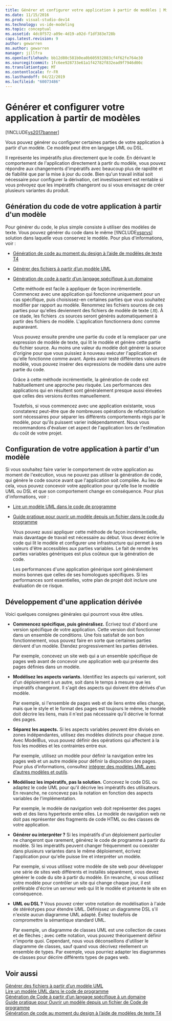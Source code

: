 ```yaml
---
title: Générer et configurer votre application à partir de modèles | Microsoft Docs
ms.date: 11/15/2016
ms.prod: visual-studio-dev14
ms.technology: vs-ide-modeling
ms.topic: conceptual
ms.assetid: 4dc8f572-a09e-4d19-a92d-f1df383e728b
caps.latest.revision: 9
author: gewarren
ms.author: gewarren
manager: jillfra
ms.openlocfilehash: bb12d80c581b0ea0b605932083cf4f62fe764e30
ms.sourcegitcommit: 1fc6ee928733e61a1f42782f832ead9f7946d00c
ms.translationtype: MT
ms.contentlocale: fr-FR
ms.lasthandoff: 04/22/2019
ms.locfileid: "60073486"
---
```

# <a name="generate-and-configure-your-app-from-models"></a>Générer et configurer votre application à partir de modèles
[!INCLUDE[vs2017banner](../includes/vs2017banner.md)]

Vous pouvez générer ou configurer certaines parties de votre application à partir d'un modèle. Ce modèle peut être en langage UML ou DSL.  
  
 Il représente les impératifs plus directement que le code. En dérivant le comportement de l'application directement à partir du modèle, vous pouvez répondre aux changements d'impératifs avec beaucoup plus de rapidité et de fiabilité que par la mise à jour du code. Bien qu'un travail initial soit nécessaire pour configurer la dérivation, cet investissement est rentable si vous prévoyez que les impératifs changeront ou si vous envisagez de créer plusieurs variantes du produit.  
  
## <a name="generating-the-code-of-your-application-from-a-model"></a>Génération du code de votre application à partir d'un modèle  
 Pour générer du code, le plus simple consiste à utiliser des modèles de texte. Vous pouvez générer du code dans le même [!INCLUDE[vsprvs](../includes/vsprvs-md.md)] solution dans laquelle vous conservez le modèle. Pour plus d'informations, voir :  
  
- [Génération de code au moment du design à l’aide de modèles de texte T4](../modeling/design-time-code-generation-by-using-t4-text-templates.md)  
  
- [Générer des fichiers à partir d’un modèle UML](../modeling/generate-files-from-a-uml-model.md)  
  
- [Génération de code à partir d’un langage spécifique à un domaine](../modeling/generating-code-from-a-domain-specific-language.md)  
  
  Cette méthode est facile à appliquer de façon incrémentielle. Commencez avec une application qui fonctionne uniquement pour un cas spécifique, puis choisissez-en certaines parties que vous souhaitez modifier par rapport au modèle. Renommez les fichiers sources de ces parties pour qu'elles deviennent des fichiers de modèle de texte (.tt). À ce stade, les fichiers .cs sources seront générés automatiquement à partir des fichiers de modèle. L'application fonctionnera donc comme auparavant.  
  
  Vous pouvez ensuite prendre une partie du code et la remplacer par une expression de modèle de texte, qui lit le modèle et génère cette partie du fichier source. Au moins une valeur du modèle doit générer la source d'origine pour que vous puissiez à nouveau exécuter l'application et qu'elle fonctionne comme avant. Après avoir testé différentes valeurs de modèle, vous pouvez insérer des expressions de modèle dans une autre partie du code.  
  
  Grâce à cette méthode incrémentielle, la génération de code est habituellement une approche peu risquée. Les performances des applications qui en résultent sont généralement presque aussi élevées que celles des versions écrites manuellement.  
  
  Toutefois, si vous commencez avec une application existante, vous constaterez peut-être que de nombreuses opérations de refactorisation sont nécessaires pour séparer les différents comportements régis par le modèle, pour qu'ils puissent varier indépendamment. Nous vous recommandons d'évaluer cet aspect de l'application lors de l'estimation du coût de votre projet.  
  
## <a name="configuring-your-application-from-a-model"></a>Configuration de votre application à partir d'un modèle  
 Si vous souhaitez faire varier le comportement de votre application au moment de l'exécution, vous ne pouvez pas utiliser la génération de code, qui génère le code source avant que l'application soit compilée. Au lieu de cela, vous pouvez concevoir votre application pour qu'elle lise le modèle UML ou DSL et que son comportement change en conséquence. Pour plus d'informations, voir :  
  
- [Lire un modèle UML dans le code de programme](../modeling/read-a-uml-model-in-program-code.md)  
  
- [Guide pratique pour ouvrir un modèle depuis un fichier dans le code du programme](../modeling/how-to-open-a-model-from-file-in-program-code.md)  
  
  Vous pouvez aussi appliquer cette méthode de façon incrémentielle, mais davantage de travail est nécessaire au début. Vous devez écrire le code qui lit le modèle et configurer une infrastructure qui permet à ses valeurs d'être accessibles aux parties variables. Le fait de rendre les parties variables génériques est plus coûteux que la génération de code.  
  
  Les performances d'une application générique sont généralement moins bonnes que celles de ses homologues spécifiques. Si les performances sont essentielles, votre plan de projet doit inclure une évaluation de ce risque.  
  
## <a name="developing-a-derived-application"></a>Développement d'une application dérivée  
 Voici quelques consignes générales qui pourront vous être utiles.  
  
- **Commencez spécifique, puis généralisez.** Écrivez tout d'abord une version spécifique de votre application. Cette version doit fonctionner dans un ensemble de conditions. Une fois satisfait de son bon fonctionnement, vous pouvez faire en sorte que certaines parties dérivent d'un modèle. Étendez progressivement les parties dérivées.  
  
     Par exemple, concevez un site web qui a un ensemble spécifique de pages web avant de concevoir une application web qui présente des pages définies dans un modèle.  
  
- **Modélisez les aspects variants.** Identifiez les aspects qui varieront, soit d'un déploiement à un autre, soit dans le temps à mesure que les impératifs changeront. Il s'agit des aspects qui doivent être dérivés d'un modèle.  
  
     Par exemple, si l'ensemble de pages web et de liens entre elles change, mais que le style et le format des pages est toujours le même, le modèle doit décrire les liens, mais il n'est pas nécessaire qu'il décrive le format des pages.  
  
- **Séparez les aspects.** Si les aspects variables peuvent être divisés en zones indépendantes, utilisez des modèles distincts pour chaque zone. Avec ModelBus, vous pouvez définir des opérations qui affectent à la fois les modèles et les contraintes entre eux.  
  
     Par exemple, utilisez un modèle pour définir la navigation entre les pages web et un autre modèle pour définir la disposition des pages. Pour plus d’informations, consultez [intégrer des modèles UML avec d’autres modèles et outils](../modeling/integrate-uml-models-with-other-models-and-tools.md).  
  
- **Modélisez les impératifs, pas la solution.** Concevez le code DSL ou adaptez le code UML pour qu'il décrive les impératifs des utilisateurs. En revanche, ne concevez pas la notation en fonction des aspects variables de l'implémentation.  
  
     Par exemple, le modèle de navigation web doit représenter des pages web et des liens hypertexte entre elles. Le modèle de navigation web ne doit pas représenter des fragments de code HTML ou des classes de votre application.  
  
- **Générer ou interpréter ?** Si les impératifs d'un déploiement particulier ne changeront que rarement, générez le code de programme à partir du modèle. Si les impératifs peuvent changer fréquemment ou coexister dans plusieurs variantes dans le même déploiement, écrivez l'application pour qu'elle puisse lire et interpréter un modèle.  
  
     Par exemple, si vous utilisez votre modèle de site web pour développer une série de sites web différents et installés séparément, vous devez générer le code du site à partir du modèle. En revanche, si vous utilisez votre modèle pour contrôler un site qui change chaque jour, il est préférable d'écrire un serveur web qui lit le modèle et présente le site en conséquence.  
  
- **UML ou DSL ?** Vous pouvez créer votre notation de modélisation à l'aide de stéréotypes pour étendre UML. Définissez un diagramme DSL s'il n'existe aucun diagramme UML adapté. Évitez toutefois de compromettre la sémantique standard UML.  
  
     Par exemple, un diagramme de classes UML est une collection de cases et de flèches ; avec cette notation, vous pouvez théoriquement définir n'importe quoi. Cependant, nous vous déconseillons d'utiliser le diagramme de classes, sauf quand vous décrivez réellement un ensemble de types. Par exemple, vous pourriez adapter les diagrammes de classes pour décrire différents types de pages web.  
  
## <a name="see-also"></a>Voir aussi  
 [Générer des fichiers à partir d’un modèle UML](../modeling/generate-files-from-a-uml-model.md)   
 [Lire un modèle UML dans le code de programme](../modeling/read-a-uml-model-in-program-code.md)   
 [Génération de Code à partir d’un langage spécifique à un domaine](../modeling/generating-code-from-a-domain-specific-language.md)   
 [Guide pratique pour Ouvrir un modèle depuis un fichier de Code de programme](../modeling/how-to-open-a-model-from-file-in-program-code.md)   
 [Génération de code au moment du design à l’aide de modèles de texte T4](../modeling/design-time-code-generation-by-using-t4-text-templates.md)

